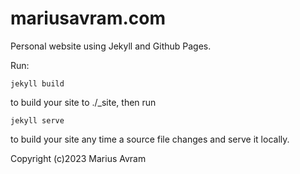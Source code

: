 # mariusavram.com

Personal website using Jekyll and Github Pages.

Run:
```
jekyll build
```

to build your site to ./_site, then run

```
jekyll serve
```

to build your site any time a source file changes and serve it locally.


Copyright (c)2023 Marius Avram
